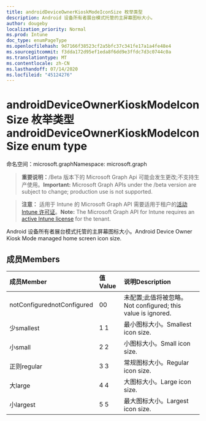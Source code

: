 ```yaml
---
title: androidDeviceOwnerKioskModeIconSize 枚举类型
description: Android 设备所有者展台模式托管的主屏幕图标大小。
author: dougeby
localization_priority: Normal
ms.prod: Intune
doc_type: enumPageType
ms.openlocfilehash: 9d7166f38523cf2a5bfc37c341fe17a1a4fe48e4
ms.sourcegitcommit: f3dda172d95ef1eda8f6dd9e3ffdc7d3c0744c0a
ms.translationtype: MT
ms.contentlocale: zh-CN
ms.lasthandoff: 07/14/2020
ms.locfileid: "45124276"
---
```

# <a name="androiddeviceownerkioskmodeiconsize-enum-type"></a><span data-ttu-id="0ca89-103">androidDeviceOwnerKioskModeIconSize 枚举类型</span><span class="sxs-lookup"><span data-stu-id="0ca89-103">androidDeviceOwnerKioskModeIconSize enum type</span></span>

<span data-ttu-id="0ca89-104">命名空间：microsoft.graph</span><span class="sxs-lookup"><span data-stu-id="0ca89-104">Namespace: microsoft.graph</span></span>

> <span data-ttu-id="0ca89-105">**重要说明：**/Beta 版本下的 Microsoft Graph Api 可能会发生更改;不支持生产使用。</span><span class="sxs-lookup"><span data-stu-id="0ca89-105">**Important:** Microsoft Graph APIs under the /beta version are subject to change; production use is not supported.</span></span>

> <span data-ttu-id="0ca89-106">**注意：** 适用于 Intune 的 Microsoft Graph API 需要适用于租户的[活动 Intune 许可证](https://go.microsoft.com/fwlink/?linkid=839381)。</span><span class="sxs-lookup"><span data-stu-id="0ca89-106">**Note:** The Microsoft Graph API for Intune requires an [active Intune license](https://go.microsoft.com/fwlink/?linkid=839381) for the tenant.</span></span>

<span data-ttu-id="0ca89-107">Android 设备所有者展台模式托管的主屏幕图标大小。</span><span class="sxs-lookup"><span data-stu-id="0ca89-107">Android Device Owner Kiosk Mode managed home screen icon size.</span></span>

## <a name="members"></a><span data-ttu-id="0ca89-108">成员</span><span class="sxs-lookup"><span data-stu-id="0ca89-108">Members</span></span>
|<span data-ttu-id="0ca89-109">成员</span><span class="sxs-lookup"><span data-stu-id="0ca89-109">Member</span></span>|<span data-ttu-id="0ca89-110">值</span><span class="sxs-lookup"><span data-stu-id="0ca89-110">Value</span></span>|<span data-ttu-id="0ca89-111">说明</span><span class="sxs-lookup"><span data-stu-id="0ca89-111">Description</span></span>|
|:---|:---|:---|
|<span data-ttu-id="0ca89-112">notConfigured</span><span class="sxs-lookup"><span data-stu-id="0ca89-112">notConfigured</span></span>|<span data-ttu-id="0ca89-113">0</span><span class="sxs-lookup"><span data-stu-id="0ca89-113">0</span></span>|<span data-ttu-id="0ca89-114">未配置;此值将被忽略。</span><span class="sxs-lookup"><span data-stu-id="0ca89-114">Not configured; this value is ignored.</span></span>|
|<span data-ttu-id="0ca89-115">少</span><span class="sxs-lookup"><span data-stu-id="0ca89-115">smallest</span></span>|<span data-ttu-id="0ca89-116">1 </span><span class="sxs-lookup"><span data-stu-id="0ca89-116">1</span></span>|<span data-ttu-id="0ca89-117">最小图标大小。</span><span class="sxs-lookup"><span data-stu-id="0ca89-117">Smallest icon size.</span></span>|
|<span data-ttu-id="0ca89-118">小</span><span class="sxs-lookup"><span data-stu-id="0ca89-118">small</span></span>|<span data-ttu-id="0ca89-119">2 </span><span class="sxs-lookup"><span data-stu-id="0ca89-119">2</span></span>|<span data-ttu-id="0ca89-120">小图标大小。</span><span class="sxs-lookup"><span data-stu-id="0ca89-120">Small icon size.</span></span>|
|<span data-ttu-id="0ca89-121">正则</span><span class="sxs-lookup"><span data-stu-id="0ca89-121">regular</span></span>|<span data-ttu-id="0ca89-122">3 </span><span class="sxs-lookup"><span data-stu-id="0ca89-122">3</span></span>|<span data-ttu-id="0ca89-123">常规图标大小。</span><span class="sxs-lookup"><span data-stu-id="0ca89-123">Regular icon size.</span></span>|
|<span data-ttu-id="0ca89-124">大</span><span class="sxs-lookup"><span data-stu-id="0ca89-124">large</span></span>|<span data-ttu-id="0ca89-125">4 </span><span class="sxs-lookup"><span data-stu-id="0ca89-125">4</span></span>|<span data-ttu-id="0ca89-126">大图标大小。</span><span class="sxs-lookup"><span data-stu-id="0ca89-126">Large icon size.</span></span>|
|<span data-ttu-id="0ca89-127">小</span><span class="sxs-lookup"><span data-stu-id="0ca89-127">largest</span></span>|<span data-ttu-id="0ca89-128">5 </span><span class="sxs-lookup"><span data-stu-id="0ca89-128">5</span></span>|<span data-ttu-id="0ca89-129">最大图标大小。</span><span class="sxs-lookup"><span data-stu-id="0ca89-129">Largest icon size.</span></span>|



